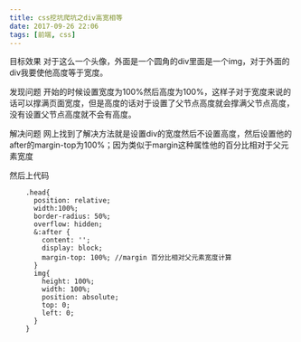 ```yaml
---
title: css挖坑爬坑之div高宽相等
date: 2017-09-26 22:06
tags: [前端, css]
---
```

目标效果
对于这么一个头像，外面是一个圆角的div里面是一个img，对于外面的div我要使他高度等于宽度。

<!--more-->


发现问题
开始的时候设置宽度为100%然后高度为100%，这样子对于宽度来说的话可以撑满页面宽度，但是高度的话对于设置了父节点高度就会撑满父节点高度，没有设置父节点高度就不会有高度。

解决问题
网上找到了解决方法就是设置div的宽度然后不设置高度，然后设置他的after的margin-top为100%；因为类似于margin这种属性他的百分比相对于父元素宽度

然后上代码
```
    .head{
      position: relative;
      width:100%;
      border-radius: 50%;
      overflow: hidden;
      &:after {
        content: '';
        display: block;
        margin-top: 100%; //margin 百分比相对父元素宽度计算
      }
      img{
        height: 100%;
        width: 100%;
        position: absolute;
        top: 0;
        left: 0;
      }
    }
```

 